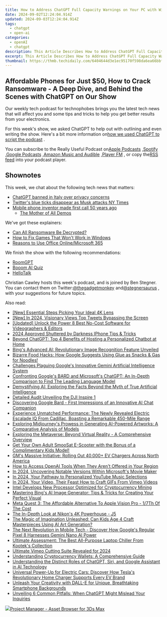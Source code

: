 ```yaml
---
title: How to Address ChatGPT Full Capacity Warnings on Your PC with Windows
date: 2024-09-02T12:24:04.914Z
updated: 2024-09-03T12:24:04.914Z
tags:
  - chatgpt
  - open-ai
categories:
  - openAI
  - chatgpt
description: This Article Describes How to Address ChatGPT Full Capacity Warnings on Your PC with Windows
excerpt: This Article Describes How to Address ChatGPT Full Capacity Warnings on Your PC with Windows
thumbnail: https://thmb.techidaily.com/6404644d3e1ec95170f598da6ea66bbff597c34cc3f9580cc8d7755b3643dcab.png
---
```


## Affordable Phones for Just $50, How to Crack Ransomware - A Deep Dive, and Behind the Scenes with ChatGPT on Our Show

 Our weekly tech podcast for technophobes brings you the latest tech news that will affect you and some tips and tricks to help you get better results from your electronics.

 For this week's show, we asked ChatGPT to help out with outlining and even writing the show. Here's a bit more information on[how we used ChatGPT to script the podcast](https://www.makeuseof.com/i-used-chatgpt-to-script-a-podcast-heres-what-happened/) .

 You can subscribe to the Really Useful Podcast on[Apple Podcasts](https://podcasts.apple.com/gb/podcast/the-really-useful-podcast/id1437847131?mt=2) ,[Spotify](https://open.spotify.com/show/283gDxLd6OTNEpRq6tN7ha) ,[Google Podcasts](https://www.google.com/podcasts?feed=aHR0cHM6Ly9hbmNob3IuZm0vcy8zMWJlNDcwL3BvZGNhc3QvcnNz) ,[Amazon Music and Audible](https://music.amazon.co.uk/podcasts/20ab73d4-5da2-46c7-a17f-dc6eb39bdb48/The-Really-Useful-Podcast) ,[Player FM](https://player.fm/series/the-really-useful-podcast-2491856) , or copy the[RSS feed](https://feeds.transistor.fm/the-really-useful-podcast) into your podcast player.

## Shownotes

This week, we chat about the following tech news that matters:

* [ChatGPT banned in Italy over privacy concerns](https://www.bbc.co.uk/news/technology-65139406)
* [Twitter's blue ticks disappear as Musk attacks NY Times](https://www.bbc.co.uk/news/technology-65156216)
* [Mobile phone inventor made first call 50 years ago](https://www.bbc.co.uk/news/technology-65112048)  
  * [The Mother of All Demos](https://www.youtube.com/watch?v=B6rKUf9DWRI)

We've got these explainers:

* [Can All Ransomware Be Decrypted?](https://www.makeuseof.com/can-all-ransomware-be-decrypted/)
* [How to Fix Games That Won't Work in Windows](https://www.makeuseof.com/fix-games-not-working-windows/)
* [Reasons to Use Office Online/Microsoft 365](https://www.makeuseof.com/tag/dont-pay-word-5-reasons-use-office-online/)

We finish the show with the following recommendations:

* [RoomGPT](http://https://www.roomgpt.io/)
* [Booom AI Quiz](https://booom.ai/)
* [HelloTalk](https://www.hellotalk.com/?lang=en)

 Christian Cawley hosts this week's podcast, and is joined by Ben Stegner. You can contact them on Twitter:[@thegadgetmonkey](https://twitter.com/thegadgetmonkey) and[@stegnersaurus](https://twitter.com/stegnersaurus) , with your suggestions for future topics.


<ins class="adsbygoogle"
     style="display:block"
     data-ad-format="autorelaxed"
     data-ad-client="ca-pub-7571918770474297"
     data-ad-slot="1223367746"></ins>



<ins class="adsbygoogle"
     style="display:block"
     data-ad-client="ca-pub-7571918770474297"
     data-ad-slot="8358498916"
     data-ad-format="auto"
     data-full-width-responsive="true"></ins>

<span class="atpl-alsoreadstyle">Also read:</span>
<div><ul>
<li><a href="https://fox-helps.techidaily.com/new-essential-steps-picking-your-ideal-4k-lens/"><u>[New] Essential Steps  Picking Your Ideal 4K Lens</u></a></li>
<li><a href="https://twitter-videos.techidaily.com/new-in-2024-visionary-views-top-tweets-bypassing-the-screen/"><u>[New] In 2024, Visionary Views  Top Tweets Bypassing the Screen</u></a></li>
<li><a href="https://facebook-video-share.techidaily.com/updated-unlock-the-power-8-best-no-cost-software-for-videographers-and-editors/"><u>[Updated] Unlock the Power  8 Best No-Cost Software for Videographers & Editors</u></a></li>
<li><a href="https://extra-approaches.techidaily.com/2024-approved-shuttered-by-darkness-iphone-tips-and-tricks/"><u>2024 Approved  Shuttered by Darkness  IPhone Tips & Tricks</u></a></li>
<li><a href="https://tech-haven.techidaily.com/beyond-chatgpt-top-4-benefits-of-hosting-a-personalized-chatbot-at-home/"><u>Beyond ChatGPT: Top 4 Benefits of Hosting a Personalized Chatbot at Home</u></a></li>
<li><a href="https://tech-haven.techidaily.com/bings-advanced-ai-revolutionary-image-recognition-feature-unveiled/"><u>Bing's Advanced AI: Revolutionary Image Recognition Feature Unveiled</u></a></li>
<li><a href="https://tech-haven.techidaily.com/bizarre-food-hacks-how-google-suggests-using-glue-as-snacks-and-gas-for-noodles/"><u>Bizarre Food Hacks: How Google Suggests Using Glue as Snacks & Gas for Noodles!</u></a></li>
<li><a href="https://tech-haven.techidaily.com/challenges-plaguing-googles-innovative-gemini-artificial-intelligence-system/"><u>Challenges Plaguing Google's Innovative Gemini Artificial Intelligence System</u></a></li>
<li><a href="https://tech-haven.techidaily.com/confronting-googles-bard-and-microsofts-chatgpt-an-in-depth-comparison-to-find-the-leading-language-model/"><u>Confronting Google's BARD and Microsoft's ChatGPT: An In-Depth Comparison to Find The Leading Language Model</u></a></li>
<li><a href="https://tech-haven.techidaily.com/demystifying-ai-exploring-the-facts-beyond-the-myth-of-true-artificial-intelligence/"><u>Demystifying AI: Exploring the Facts Beyond the Myth of True Artificial Intelligence</u></a></li>
<li><a href="https://extra-information.techidaily.com/detailed-audit-unveiling-the-dji-inspire-1/"><u>Detailed Audit  Unveiling the DJI Inspire 1</u></a></li>
<li><a href="https://tech-haven.techidaily.com/discovering-google-bard-first-impressions-of-an-innovative-ai-chat-companion/"><u>Discovering Google Bard - First Impressions of an Innovative AI Chat Companion</u></a></li>
<li><a href="https://tech-haven.techidaily.com/experience-unmatched-performance-the-newly-revealed-electric-escalade-iq-from-cadillac-boasting-a-remarkable-450-mile-range/"><u>Experience Unmatched Performance: The Newly Revealed Electric Escalade IQ From Cadillac, Boasting a Remarkable 450-Mile Range</u></a></li>
<li><a href="https://tech-haven.techidaily.com/exploring-midjourneys-prowess-in-generating-ai-powered-artworks-a-comparative-analysis-of-models/"><u>Exploring Midjourney's Prowess in Generating AI-Powered Artworks: A Comparative Analysis of Models</u></a></li>
<li><a href="https://tech-haven.techidaily.com/exploring-the-metaverse-beyond-virtual-reality-a-comprehensive-overview/"><u>Exploring the Metaverse: Beyond Virtual Reality - A Comprehensive Overview</u></a></li>
<li><a href="https://tech-haven.techidaily.com/get-your-own-adult-smoosat-e-scooter-with-the-bonus-of-a-complimentary-kids-model/"><u>Get Your Own Adult SmooSat E-Scooter with the Bonus of a Complimentary Kids Model!</u></a></li>
<li><a href="https://tech-haven.techidaily.com/gms-massive-initiative-rolling-out-40000plus-ev-chargers-across-north-america/"><u>GM's Massive Initiative: Rolling Out 40,000+ EV Chargers Across North America</u></a></li>
<li><a href="https://tech-haven.techidaily.com/how-to-access-openai-tools-when-they-arent-offered-in-your-region/"><u>How to Access OpenAI Tools When They Aren't Offered in Your Region</u></a></li>
<li><a href="https://article-files.techidaily.com/in-2024-uncovering-notable-versions-within-microsofts-movie-maker/"><u>In 2024, Uncovering Notable Versions Within Microsoft's Movie Maker</u></a></li>
<li><a href="https://youtube-lab.techidaily.com/24-your-pathway-to-personalized-youtube-music-selections/"><u>In 2024, Your Pathway to Personalized YouTube Music Selections</u></a></li>
<li><a href="https://vimeo-videos.techidaily.com/in-2024-your-video-their-feast-how-to-craft-gifs-from-vimeo-videos/"><u>In 2024, Your Video, Their Feast  How to Craft GIFs From Vimeo Videos</u></a></li>
<li><a href="https://tech-haven.techidaily.com/intel-develops-new-processor-optimized-for-cryptocurrency-mining/"><u>Intel Develops New Processor Optimized for Cryptocurrency Mining</u></a></li>
<li><a href="https://tech-haven.techidaily.com/mastering-bings-ai-image-generator-tips-and-tricks-for-creating-your-perfect-visual/"><u>Mastering Bing's AI Image Generator: Tips & Tricks for Creating Your Perfect Visual</u></a></li>
<li><a href="https://tech-haven.techidaily.com/meta-quest-3-the-affordable-alternative-to-apple-vision-pro-17th-of-the-cost/"><u>Meta Quest 3: The Affordable Alternative To Apple Vision Pro - 1/7Th Of The Cost</u></a></li>
<li><a href="https://extra-lessons.techidaily.com/the-in-depth-look-at-nikons-4k-powerhouse-j5/"><u>The In-Depth Look at Nikon's 4K Powerhouse - J5</u></a></li>
<li><a href="https://tech-haven.techidaily.com/the-magic-of-imagination-unleashed-can-kids-age-4-craft-masterpieces-using-ai-art-generation/"><u>The Magic of Imagination Unleashed: Can Kids Age 4 Craft Masterpieces Using AI Art Generation?</u></a></li>
<li><a href="https://tech-haven.techidaily.com/the-next-revolution-in-mobile-tech-discover-how-googles-regular-pixel-8-harnesses-gemini-nano-ai-power/"><u>The Next Revolution in Mobile Tech - Discover How Google's Regular Pixel 8 Harnesses Gemini Nano AI Power</u></a></li>
<li><a href="https://buynow-marvelous.techidaily.com/ultimate-assessment-the-best-all-purpose-laptop-chiller-from-kooteks-collection/"><u>Ultimate Assessment: The Best All-Purpose Laptop Chiller From Kootek's Collection</u></a></li>
<li><a href="https://vimeo-videos.techidaily.com/ultimate-vimeo-cutting-suite-revealed-for-2024/"><u>Ultimate Vimeo Cutting Suite Revealed for 2024</u></a></li>
<li><a href="https://tech-haven.techidaily.com/understanding-cryptocurrency-wallets-a-comprehensive-guide/"><u>Understanding Cryptocurrency Wallets: A Comprehensive Guide</u></a></li>
<li><a href="https://tech-haven.techidaily.com/understanding-the-distinct-roles-of-chatgpt-siri-and-google-assistant-in-ai-technology/"><u>Understanding the Distinct Roles of ChatGPT, Siri, and Google Assistant in AI Technology</u></a></li>
<li><a href="https://tech-haven.techidaily.com/universal-power-up-for-electric-cars-discover-how-teslas-revolutionary-home-charger-supports-every-ev-brand/"><u>Universal Power-Up for Electric Cars: Discover How Tesla's Revolutionary Home Charger Supports Every EV Brand</u></a></li>
<li><a href="https://tech-haven.techidaily.com/unleash-your-creativity-with-dall-e-for-unique-breathtaking-smartphone-backgrounds/"><u>Unleash Your Creativity with DALL-E for Unique, Breathtaking Smartphone Backgrounds</u></a></li>
<li><a href="https://tech-haven.techidaily.com/unveiling-6-common-pitfalls-when-chatgpt-might-mislead-your-inquiries/"><u>Unveiling 6 Common Pitfalls: When ChatGPT Might Mislead Your Inquiries</u></a></li>
</ul></div>

<!-- affiliate ads begin -->
<a href="https://secure.2checkout.com/order/checkout.php?PRODS=4709458&QTY=1&AFFILIATE=108875&CART=1"><img src="https://3d-kstudio.com/wp-content/uploads/2014/02/Project-Manager-3D-Models-4-800x800.jpg" border="0">Project Manager - Asset Browser for 3Ds Max</a>
<!-- affiliate ads end -->